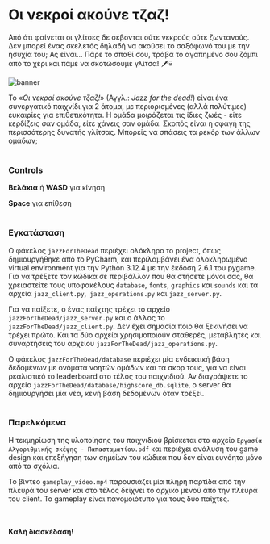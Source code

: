 # Οι νεκροί ακούνε τζαζ!

Από ότι φαίνεται οι γλίτσες δε σέβονται ούτε νεκρούς ούτε ζωντανούς. Δεν μπορεί ένας σκελετός δηλαδή να ακούσει το σαξόφωνό του με την ησυχία του; Ας είναι... Πάρε το σπαθί σου, τράβα το αγαπημένο σου ζόμπι από το χέρι και πάμε να σκοτώσουμε γλίτσα! 🗡️💀

![banner](https://github.com/user-attachments/assets/2646ac23-5f37-43af-8c44-34c7ad6174ee)

Το «*Οι νεκροί ακούνε τζαζ!*» (Αγγλ.: *Jazz for the dead!*) είναι ένα συνεργατικό παιχνίδι για 2 άτομα, με περιορισμένες (αλλά πολύτιμες) ευκαιρίες για επιθετικότητα. Η ομάδα μοιράζεται τις ίδιες ζωές - είτε κερδίζεις σαν ομάδα, είτε χάνεις σαν ομάδα. Σκοπός είναι η σφαγή της περισσότερης δυνατής γλίτσας. Μπορείς να σπάσεις τα ρεκόρ των άλλων ομάδων;
<br><br>

### Controls

**Βελάκια** ή **WASD** για κίνηση

**Space** για επίθεση
<br><br>

### Εγκατάσταση

Ο φάκελος `jazzForTheDead` περιέχει ολόκληρο το project, όπως δημιουργήθηκε από το PyCharm, και περιλαμβάνει ένα ολοκληρωμένο virtual environment για την Python 3.12.4 με την έκδοση 2.6.1 του pygame. Για να τρέξετε τον κώδικα σε περιβάλλον που θα στήσετε μόνοι σας, θα χρειαστείτε τους υποφακέλους `database`, `fonts`, `graphics` και `sounds` και τα αρχεία `jazz_client.py`,` jazz_operations.py` και `jazz_server.py`.

Για να παίξετε, ο ένας παίχτης τρέχει το αρχείο `jazzForTheDead/jazz_server.py` και ο άλλος το `jazzForTheDead/jazz_client.py`. Δεν έχει σημασία ποιο θα ξεκινήσει να τρέχει πρώτο. Και τα δύο αρχεία χρησιμοποιούν σταθερές, μεταβλητές και συναρτήσεις του αρχείου `jazzForTheDead/jazz_operations.py`.

Ο φάκελος `jazzForTheDead/database` περιέχει μία ενδεικτική βάση δεδομένων με ονόματα νοητών ομάδων και τα σκορ τους, για να είναι ρεαλιστικό το leaderboard στο τέλος του παιχνιδιού. Αν διαγράψετε το αρχείο `jazzForTheDead/database/highscore_db.sqlite`, ο server θα δημιουργήσει μία νέα, κενή βάση δεδομένων όταν τρέξει.
<br><br>

### Παρελκόμενα

Η τεκμηρίωση της υλοποίησης του παιχνιδιού βρίσκεται στο αρχείο `Εργασία Αλγοριθμικής σκέψης - Παπασταματίου.pdf` και περιέχει ανάλυση του game design και επεξήγηση των σημείων του κώδικα που δεν είναι ευνόητα μόνο από τα σχόλια.

Το βίντεο `gameplay_video.mp4` παρουσιάζει μία πλήρη παρτίδα από την πλευρά του server και στο τέλος δείχνει το αρχικό μενού από την πλευρά του client. Το gameplay είναι πανομοιότυπο για τους δύο παίχτες.

<br><br>
**Καλή διασκέδαση!**
<br>
